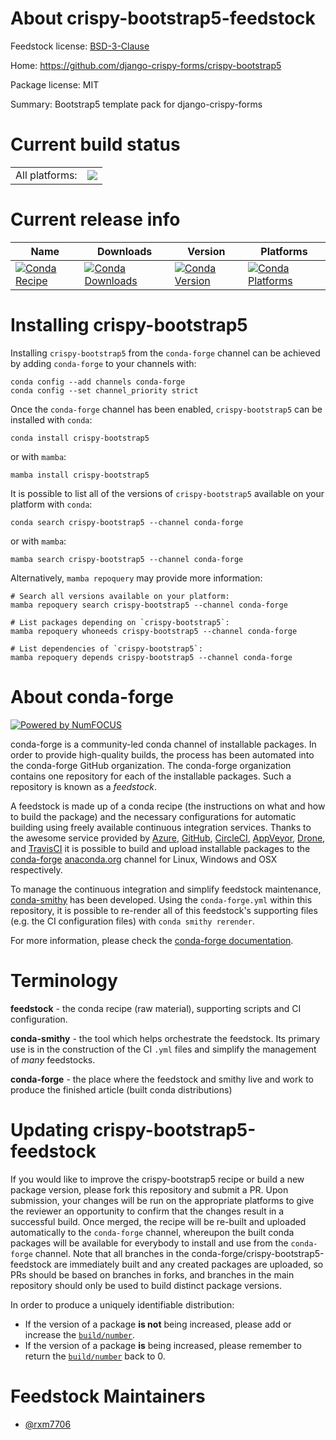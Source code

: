 About crispy-bootstrap5-feedstock
=================================

Feedstock license: [BSD-3-Clause](https://github.com/conda-forge/crispy-bootstrap5-feedstock/blob/main/LICENSE.txt)

Home: https://github.com/django-crispy-forms/crispy-bootstrap5

Package license: MIT

Summary: Bootstrap5 template pack for django-crispy-forms

Current build status
====================


<table><tr><td>All platforms:</td>
    <td>
      <a href="https://dev.azure.com/conda-forge/feedstock-builds/_build/latest?definitionId=19596&branchName=main">
        <img src="https://dev.azure.com/conda-forge/feedstock-builds/_apis/build/status/crispy-bootstrap5-feedstock?branchName=main">
      </a>
    </td>
  </tr>
</table>

Current release info
====================

| Name | Downloads | Version | Platforms |
| --- | --- | --- | --- |
| [![Conda Recipe](https://img.shields.io/badge/recipe-crispy--bootstrap5-green.svg)](https://anaconda.org/conda-forge/crispy-bootstrap5) | [![Conda Downloads](https://img.shields.io/conda/dn/conda-forge/crispy-bootstrap5.svg)](https://anaconda.org/conda-forge/crispy-bootstrap5) | [![Conda Version](https://img.shields.io/conda/vn/conda-forge/crispy-bootstrap5.svg)](https://anaconda.org/conda-forge/crispy-bootstrap5) | [![Conda Platforms](https://img.shields.io/conda/pn/conda-forge/crispy-bootstrap5.svg)](https://anaconda.org/conda-forge/crispy-bootstrap5) |

Installing crispy-bootstrap5
============================

Installing `crispy-bootstrap5` from the `conda-forge` channel can be achieved by adding `conda-forge` to your channels with:

```
conda config --add channels conda-forge
conda config --set channel_priority strict
```

Once the `conda-forge` channel has been enabled, `crispy-bootstrap5` can be installed with `conda`:

```
conda install crispy-bootstrap5
```

or with `mamba`:

```
mamba install crispy-bootstrap5
```

It is possible to list all of the versions of `crispy-bootstrap5` available on your platform with `conda`:

```
conda search crispy-bootstrap5 --channel conda-forge
```

or with `mamba`:

```
mamba search crispy-bootstrap5 --channel conda-forge
```

Alternatively, `mamba repoquery` may provide more information:

```
# Search all versions available on your platform:
mamba repoquery search crispy-bootstrap5 --channel conda-forge

# List packages depending on `crispy-bootstrap5`:
mamba repoquery whoneeds crispy-bootstrap5 --channel conda-forge

# List dependencies of `crispy-bootstrap5`:
mamba repoquery depends crispy-bootstrap5 --channel conda-forge
```


About conda-forge
=================

[![Powered by
NumFOCUS](https://img.shields.io/badge/powered%20by-NumFOCUS-orange.svg?style=flat&colorA=E1523D&colorB=007D8A)](https://numfocus.org)

conda-forge is a community-led conda channel of installable packages.
In order to provide high-quality builds, the process has been automated into the
conda-forge GitHub organization. The conda-forge organization contains one repository
for each of the installable packages. Such a repository is known as a *feedstock*.

A feedstock is made up of a conda recipe (the instructions on what and how to build
the package) and the necessary configurations for automatic building using freely
available continuous integration services. Thanks to the awesome service provided by
[Azure](https://azure.microsoft.com/en-us/services/devops/), [GitHub](https://github.com/),
[CircleCI](https://circleci.com/), [AppVeyor](https://www.appveyor.com/),
[Drone](https://cloud.drone.io/welcome), and [TravisCI](https://travis-ci.com/)
it is possible to build and upload installable packages to the
[conda-forge](https://anaconda.org/conda-forge) [anaconda.org](https://anaconda.org/)
channel for Linux, Windows and OSX respectively.

To manage the continuous integration and simplify feedstock maintenance,
[conda-smithy](https://github.com/conda-forge/conda-smithy) has been developed.
Using the ``conda-forge.yml`` within this repository, it is possible to re-render all of
this feedstock's supporting files (e.g. the CI configuration files) with ``conda smithy rerender``.

For more information, please check the [conda-forge documentation](https://conda-forge.org/docs/).

Terminology
===========

**feedstock** - the conda recipe (raw material), supporting scripts and CI configuration.

**conda-smithy** - the tool which helps orchestrate the feedstock.
                   Its primary use is in the construction of the CI ``.yml`` files
                   and simplify the management of *many* feedstocks.

**conda-forge** - the place where the feedstock and smithy live and work to
                  produce the finished article (built conda distributions)


Updating crispy-bootstrap5-feedstock
====================================

If you would like to improve the crispy-bootstrap5 recipe or build a new
package version, please fork this repository and submit a PR. Upon submission,
your changes will be run on the appropriate platforms to give the reviewer an
opportunity to confirm that the changes result in a successful build. Once
merged, the recipe will be re-built and uploaded automatically to the
`conda-forge` channel, whereupon the built conda packages will be available for
everybody to install and use from the `conda-forge` channel.
Note that all branches in the conda-forge/crispy-bootstrap5-feedstock are
immediately built and any created packages are uploaded, so PRs should be based
on branches in forks, and branches in the main repository should only be used to
build distinct package versions.

In order to produce a uniquely identifiable distribution:
 * If the version of a package **is not** being increased, please add or increase
   the [``build/number``](https://docs.conda.io/projects/conda-build/en/latest/resources/define-metadata.html#build-number-and-string).
 * If the version of a package **is** being increased, please remember to return
   the [``build/number``](https://docs.conda.io/projects/conda-build/en/latest/resources/define-metadata.html#build-number-and-string)
   back to 0.

Feedstock Maintainers
=====================

* [@rxm7706](https://github.com/rxm7706/)

